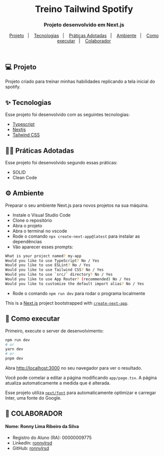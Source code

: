 <h1 align="center">Treino Tailwind Spotify</h1>

<h3 align="center">Projeto desenvolvido em Next.js</h3>
<p align="center">
  <a href="#-projeto">Projeto</a>&nbsp;&nbsp;&nbsp;|&nbsp;&nbsp;&nbsp;
  <a href="#-tecnologias">Tecnologias</a>&nbsp;&nbsp;&nbsp;|&nbsp;&nbsp;&nbsp;
  <a href="#-praticas-adotadas">Práticas Adotadas</a>&nbsp;&nbsp;&nbsp;|&nbsp;&nbsp;&nbsp;
  <a href="#-ambiente">Ambiente</a>&nbsp;&nbsp;&nbsp;|&nbsp;&nbsp;&nbsp;
  <a href="#-como-executar">Como executar</a>&nbsp;&nbsp;&nbsp;|&nbsp;&nbsp;&nbsp;
  <a href="#-colaboradores">Colaborador</a>
</p>

<br>

## 💻 Projeto

Projeto criado para treinar minhas habilidades replicando a tela inicial do spotify.

## ✨ Tecnologias

Esse projeto foi desenvolvido com as seguintes tecnologias:

- [Typescript](https://www.typescriptlang.org/)
- [Nextjs](https://nextjs.org/)
- [Tailwind CSS](https://tailwindcss.com/)

## 👨‍🏫 Práticas Adotadas

Esse projeto foi desenvolvido segundo essas práticas:

- SOLID
- Clean Code


## ⚙️ Ambiente
Preparar o seu ambiente Next.js para novos projetos na sua máquina.

- Instale o Visual Studio Code
- Clone o repositório
- Abra o projeto
- Abra o terminal no vscode
- Rode o comando `npx create-next-app@latest` para instalar as dependências
- Vão aparecer esses prompts:
```bash
What is your project named? my-app
Would you like to use TypeScript? No / Yes
Would you like to use ESLint? No / Yes
Would you like to use Tailwind CSS? No / Yes
Would you like to use `src/` directory? No / Yes
Would you like to use App Router? (recommended) No / Yes
Would you like to customize the default import alias? No / Yes
```
- Rode o comando `npm run dev` para rodar o programa localmente

This is a [Next.js](https://nextjs.org/) project bootstrapped with [`create-next-app`](https://github.com/vercel/next.js/tree/canary/packages/create-next-app).

## 🚀 Como executar

Primeiro, execute o server de desenvolvimento:

```bash
npm run dev
# or
yarn dev
# or
pnpm dev
```

Abra [http://localhost:3000](http://localhost:3000) no seu navegador para ver o resultado.

Você pode comelar a editar a página modificando `app/page.tsx`. A página atualiza automaticamente a medida que é alterada.

Esse projeto utiliza [`next/font`](https://nextjs.org/docs/basic-features/font-optimization) para automaticamente optimizar e carregar Inter, uma fonte do Google.

## 👷 COLABORADOR

#### Nome: Ronny Lima Ribeiro da Silva
- Registro do Aluno (RA): 00000009775
- LinkedIn: [ronnylrsd](https://www.linkedin.com/in/ronnylrsd/)
- GitHub: [ronnylrsd](https://github.com/ronnylrsd)
